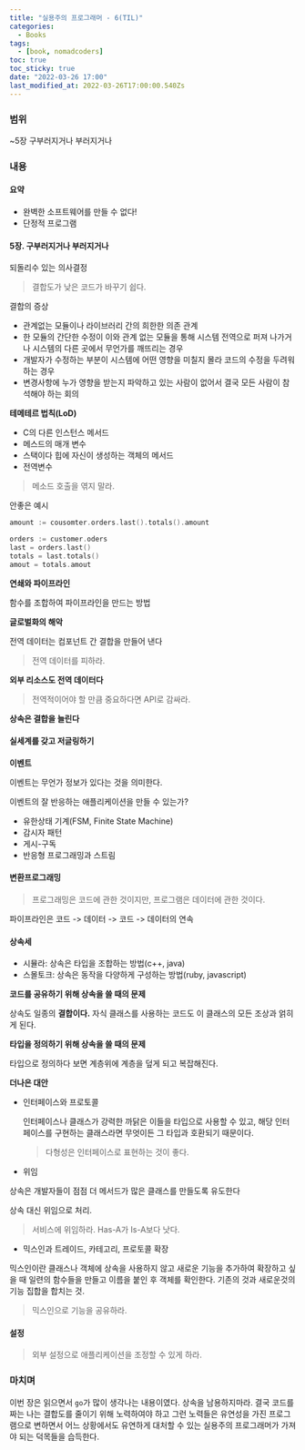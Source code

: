 ```yaml
---
title: "실용주의 프로그래머 - 6(TIL)"
categories:
  - Books
tags:
  - [book, nomadcoders]
toc: true
toc_sticky: true
date: "2022-03-26 17:00"
last_modified_at: 2022-03-26T17:00:00.540Zs
---
```


### 범위 

~5장 구부러지거나 부러지거나

### 내용

#### **요약**

- 완벽한 소프트웨어를 만들 수 없다!
- 단정적 프로그램

#### 5장. 구부러지거나 부러지거나

되돌리수 있는 의사결정

> 결합도가 낮은 코드가 바꾸기 쉽다.

결합의 증상

* 관계없는 모듈이나 라이브러리 간의 희한한 의존 관계
* 한 모듈의 간단한 수정이 이와 관계 없는 모듈을 통해 시스템 전역으로 퍼져 나가거나 시스템의 다른 곳에서 무언가를 깨뜨리는 경우
* 개발자가 수정하는 부분이 시스템에 어떤 영향을 미칠지 몰라 코드의 수정을 두려워하는 경우
* 변경사항에 누가 영향을 받는지 파악하고 있는 사람이 없어서 결국 모든 사람이 참석해야 하는 회의

**테메테르 법칙(LoD)**

* C의 다른 인스턴스 메서드
* 메스드의 매개 변수
* 스택이다 힙에 자신이 생성하는 객체의 메서드
* 전역변수

> 메소드 호출을 엮지 말라.

안좋은 예시

```go
amount := cousomter.orders.last().totals().amount
```

```go
orders := customer.oders
last = orders.last()
totals = last.totals()
amout = totals.amout
```

**연쇄와 파이프라인**

함수를 조합하여 파이프라인을 만드는 방법

**글로벌화의 해악**

전역 데이터는 컴포넌트 간 결합을 만들어 낸다

> 전역 데이터를 피하라.

**외부 리소스도 전역 데이터다**

> 전역적이어야 할 만큼 중요하다면 API로 감싸라.

**상속은 결합을 늘린다**

#### 실세계를 갖고 저글링하기

**이벤트**

이벤트는 무언가 정보가 있다는 것을 의미한다.

이벤트의 잘 반응하는 애플리케이션을 만들 수 있는가?

* 유한상태 기계(FSM, Finite State Machine)
* 감시자 패턴
* 게시-구독
* 반응형 프로그래밍과 스트림

#### 변환프로그래밍

> 프로그래밍은 코드에 관한 것이지만, 프로그램은 데이터에 관한 것이다.

파이프라인은 코드 -> 데이터 -> 코드 -> 데이터의 연속

#### 상속세

* 시뮬라: 상속은 타입을 조합하는 방법(c++, java)
* 스몰토크: 상속은 동작을 다양하게 구성하는 방법(ruby, javascript)

**코드를 공유하기 위해 상속을 쓸 때의 문제**

상속도 일종의 **결합이다.** 자식 클래스를 사용하는 코드도 이 클래스의 모든 조상과 얽히게 된다.

**타입을 정의하기 위해 상속을 쓸 때의 문제**

타입으로 정의하다 보면 계층위에 계층을 덮게 되고 복잡해진다.

**더나은 대안**

* 인터페이스와 프로토콜

  인터페이스나 클래스가 강력한 까닭은 이들을 타입으로 사용할 수 있고, 해당 인터페이스를 구현하는 클래스라면 무엇이든 그 타입과 호환되기 때문이다.

  > 다형성은 인터페이스로 표현하는 것이 좋다.

* 위임

상속은 개발자들이 점점 더 메서드가 많은 클래스를 만들도록 유도한다

상속 대신 위임으로 처리.

> 서비스에 위임하라. Has-A가  Is-A보다 낫다.

* 믹스인과 트레이드, 카테고리, 프로토콜 확장

믹스인이란 클래스나 객체에 상속을 사용하지 않고 새로운 기능을 추가하여 확장하고 싶을 때  일련의 함수들을 만들고 이름을 붙인 후 객체를 확인한다. 기존의 것과 새로운것의 기능 집합을 합치는 것.

> 믹스인으로 기능을 공유하라.

#### 설정

> 외부 설정으로 애플리케이션을 조정할 수 있게 하라.

### 마치며

이번 장은 읽으면서 `go`가 많이 생각나는 내용이였다. 상속을 남용하지마라. 결국 코드를 짜는 나는 결합도를 줄이기 위해 노력하여야 하고 그런 노력들은 유연성을 가진 프로그램으로 변하면서 어느 상황에서도 유연하게 대처할 수 있는 실용주의 프로그래머가 가져야 되는 덕목들을 습득한다.

